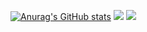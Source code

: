 [![Anurag's GitHub stats](https://github-readme-stats.vercel.app/api?username=gunggme)](https://github.com/anuraghazra/github-readme-stats)
   <img src="https://img.shields.io/badge/C%23-CSharp-black"/>
   <img src="https://img.shields.io/badge/Unity-Black?style=flat-square&logo=Unity&logoColor=white"/>

